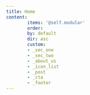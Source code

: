 ```yaml
---
title: Home
content: 
        items: '@self.modular'
        order:
        by: default
        dir: asc
        custom:
        - _sec_one
        - _sec_two
        - _about_us
        - _icon_list
        - _post
        - _cta
        - _footer
---
```



